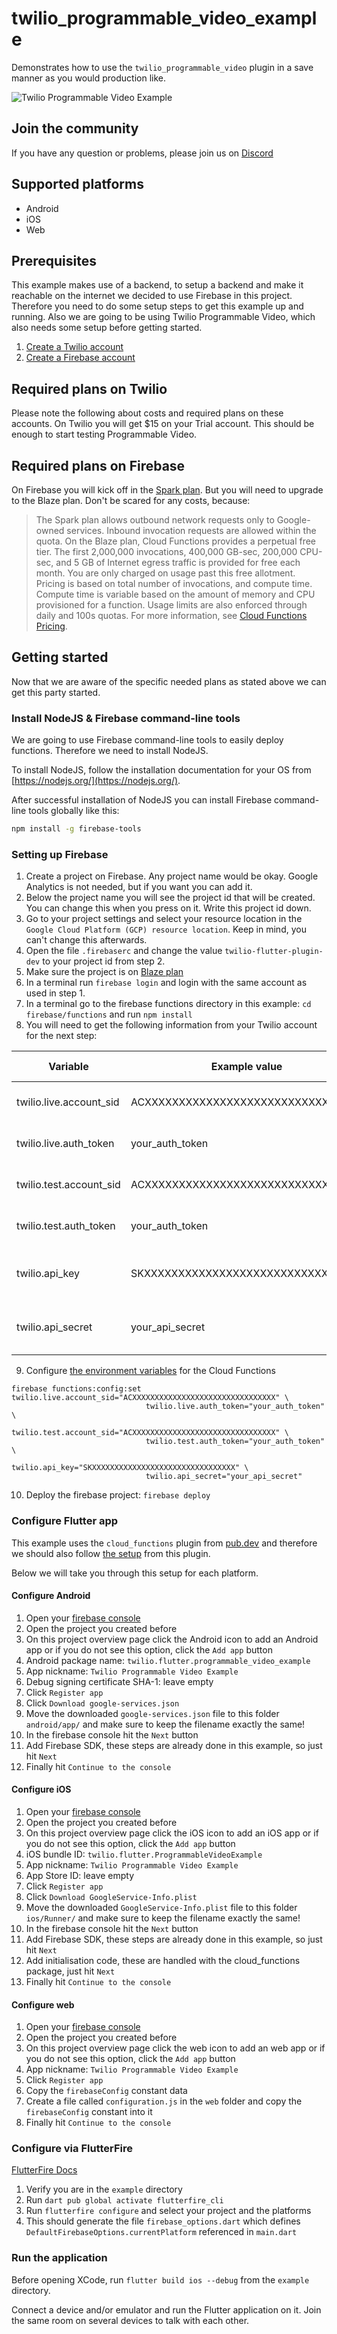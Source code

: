 # twilio_programmable_video_example

Demonstrates how to use the `twilio_programmable_video` plugin in a save manner as you would production like.

![Twilio Programmable Video Example](https://j.gifs.com/5QEyOB.gif)

## Join the community

If you have any question or problems, please join us on [Discord](https://discord.gg/42x46NH)

## Supported platforms

- Android
- iOS
- Web

## Prerequisites

This example makes use of a backend, to setup a backend and make it reachable on the internet we decided
to use Firebase in this project. Therefore you need to do some setup steps to get this example up and
running. Also we are going to be using Twilio Programmable Video, which also needs some setup before
getting started.

1. [Create a Twilio account](https://www.twilio.com/referral/j7GFTv)
2. [Create a Firebase account](https://firebase.google.com/)

## Required plans on Twilio

Please note the following about costs and required plans on these accounts. On Twilio you will get $15
on your Trial account. This should be enough to start testing Programmable Video.

## Required plans on Firebase

On Firebase you will kick off in the [Spark plan](https://firebase.google.com/pricing). But you will need
to upgrade to the Blaze plan. Don't be scared for any costs, because:

> The Spark plan allows outbound network requests only to Google-owned services. Inbound invocation requests are
> allowed within the quota. On the Blaze plan, Cloud Functions provides a perpetual free tier. The first 2,000,000
> invocations, 400,000 GB-sec, 200,000 CPU-sec, and 5 GB of Internet egress traffic is provided for free each month.
> You are only charged on usage past this free allotment. Pricing is based on total number of invocations, and
> compute time. Compute time is variable based on the amount of memory and CPU provisioned for a function. Usage
> limits are also enforced through daily and 100s quotas. For more information, see [Cloud Functions Pricing](https://cloud.google.com/functions/pricing).

## Getting started

Now that we are aware of the specific needed plans as stated above we can get this party started.

### Install NodeJS & Firebase command-line tools

We are going to use Firebase command-line tools to easily deploy functions. Therefore we need to install NodeJS.

To install NodeJS, follow the installation documentation for your OS from [https://nodejs.org/](https://nodejs.org/).

After successful installation of NodeJS you can install Firebase command-line tools globally like this:

```bash
npm install -g firebase-tools
```

### Setting up Firebase

1. Create a project on Firebase. Any project name would be okay. Google Analytics is not needed, but if you want you can add it.
2. Below the project name you will see the project id that will be created. You can change this when you press on it. Write this
   project id down.
3. Go to your project settings and select your resource location in the `Google Cloud Platform (GCP) resource location`. Keep in mind, you can't change this afterwards.
4. Open the file `.firebaserc` and change the value `twilio-flutter-plugin-dev` to your project id from step 2.
5. Make sure the project is on [Blaze plan](#required-plans-on-firebase)
6. In a terminal run `firebase login` and login with the same account as used in step 1.
7. In a terminal go to the firebase functions directory in this example: `cd firebase/functions` and run `npm install`
8. You will need to get the following information from your Twilio account for the next step:

| Variable                | Example value                      | Where to find/create                                                                            |
| ----------------------- | ---------------------------------- | ----------------------------------------------------------------------------------------------- |
| twilio.live.account_sid | ACXXXXXXXXXXXXXXXXXXXXXXXXXXXXXXXX | [Twilio console - Dashboard](https://www.twilio.com/console)                                    |
| twilio.live.auth_token  | your_auth_token                    | [Twilio console - Dashboard](https://www.twilio.com/console)                                    |
| twilio.test.account_sid | ACXXXXXXXXXXXXXXXXXXXXXXXXXXXXXXXX | [Twilio console - Dashboard](https://www.twilio.com/console)                                    |
| twilio.test.auth_token  | your_auth_token                    | [Twilio console - Dashboard](https://www.twilio.com/console)                                    |
| twilio.api_key          | SKXXXXXXXXXXXXXXXXXXXXXXXXXXXXXXXX | [Twilio Console - Settings -> API Keys](https://www.twilio.com/console/project/api-keys/create) |
| twilio.api_secret       | your_api_secret                    | [Twilio Console - Settings -> API Keys](https://www.twilio.com/console/project/api-keys/create) |

9. Configure [the environment variables](https://firebase.google.com/docs/functions/config-env) for the Cloud Functions

```
firebase functions:config:set twilio.live.account_sid="ACXXXXXXXXXXXXXXXXXXXXXXXXXXXXXXXX" \
                              twilio.live.auth_token="your_auth_token" \
                              twilio.test.account_sid="ACXXXXXXXXXXXXXXXXXXXXXXXXXXXXXXXX" \
                              twilio.test.auth_token="your_auth_token" \
                              twilio.api_key="SKXXXXXXXXXXXXXXXXXXXXXXXXXXXXXXXX" \
                              twilio.api_secret="your_api_secret"
```

10. Deploy the firebase project: `firebase deploy`

### Configure Flutter app

This example uses the `cloud_functions` plugin from [pub.dev](https://pub.dev/packages/cloud_functions) and therefore we should also follow [the setup](https://pub.dev/packages/cloud_functions#setup) from this plugin.

Below we will take you through this setup for each platform.

#### Configure Android

1. Open your [firebase console](https://console.firebase.google.com/)
2. Open the project you created before
3. On this project overview page click the Android icon to add an Android app or if you do not see this option, click the `Add app` button
4. Android package name: `twilio.flutter.programmable_video_example`
5. App nickname: `Twilio Programmable Video Example`
6. Debug signing certificate SHA-1: leave empty
7. Click `Register app`
8. Click `Download google-services.json`
9. Move the downloaded `google-services.json` file to this folder `android/app/` and make sure to keep the filename exactly the same!
10. In the firebase console hit the `Next` button
11. Add Firebase SDK, these steps are already done in this example, so just hit `Next`
12. Finally hit `Continue to the console`

#### Configure iOS

1. Open your [firebase console](https://console.firebase.google.com/)
2. Open the project you created before
3. On this project overview page click the iOS icon to add an iOS app or if you do not see this option, click the `Add app` button
4. iOS bundle ID: `twilio.flutter.ProgrammableVideoExample`
5. App nickname: `Twilio Programmable Video Example`
6. App Store ID: leave empty
7. Click `Register app`
8. Click `Download GoogleService-Info.plist`
9. Move the downloaded `GoogleService-Info.plist` file to this folder `ios/Runner/` and make sure to keep the filename exactly the same!
10. In the firebase console hit the `Next` button
11. Add Firebase SDK, these steps are already done in this example, so just hit `Next`
12. Add initialisation code, these are handled with the cloud_functions package, just hit `Next`
13. Finally hit `Continue to the console`

#### Configure web

1. Open your [firebase console](https://console.firebase.google.com/)
2. Open the project you created before
3. On this project overview page click the web icon to add an web app or if you do not see this option, click the `Add app` button
4. App nickname: `Twilio Programmable Video Example`
5. Click `Register app`
6. Copy the `firebaseConfig` constant data
7. Create a file called `configuration.js` in the `web` folder and copy the `firebaseConfig` constant into it
8. Finally hit `Continue to the console`

### Configure via FlutterFire

[FlutterFire Docs](https://firebase.flutter.dev/docs/overview/#initializing-flutterfire)
1. Verify you are in the `example` directory
2. Run `dart pub global activate flutterfire_cli`
3. Run `flutterfire configure` and select your project and the platforms
4. This should generate the file `firebase_options.dart` which defines `DefaultFirebaseOptions.currentPlatform` referenced in `main.dart`

### Run the application

Before opening XCode, run `flutter build ios --debug` from the `example` directory.

Connect a device and/or emulator and run the Flutter application on it. Join the same room on several devices to talk with each other.
